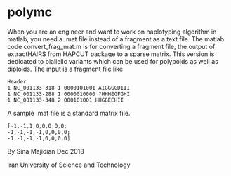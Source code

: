 # polymc

When you are an engineer and want to work on haplotyping algorithm in matlab, you need a .mat file instead of a fragment as a text file.
The matlab code convert_frag_mat.m is for converting a fragment file, the output of extractHAIRS from HAPCUT package to a sparse matrix.
This version is dedicated to biallelic variants which can be used for polypoids as well as diploids.
The input is a fragment file like 

```
Header
1 NC_001133-318 1 0000101001 AIGGGGDIII
1 NC_001133-288 1 0000010000 ?HHHEGFGHI
1 NC_001133-348 2 000101001 HHGGEEHII
```

A sample .mat file is a standard matrix file.
```
[-1,-1,1,0,0,0,0,0;
-1,-1,-1,-1,0,0,0,0;
-1,-1,-1,-1,0,0,0,0]
```


By Sina Majidian Dec 2018

Iran University of Science and Technology
